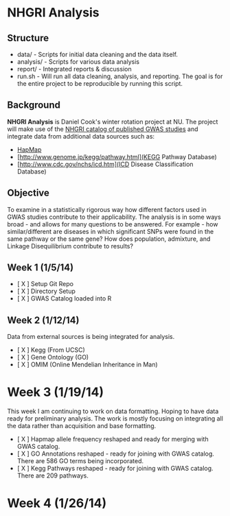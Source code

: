 # NHGRI Analysis
## Structure

* data/ - Scripts for initial data cleaning and the data itself.
* analysis/ - Scripts for various data analysis
* report/ - Integrated reports & discussion
* run.sh - Will run all data cleaning, analysis, and reporting. The goal is for the entire project to be reproducible by running this script.

## Background
__NHGRI Analysis__ is Daniel Cook's winter rotation project at NU. The project will make use of the [NHGRI catalog of published GWAS studies](http://www.genome.gov/26525384) and integrate data from additional data sources such as:

* [HapMap](http://www.hapmap.org)
* [http://www.genome.jp/kegg/pathway.html](KEGG Pathway Database)
* [http://www.cdc.gov/nchs/icd.htm](ICD Disease Classification Database)

## Objective
To examine in a statistically rigorous way how different factors used in GWAS studies contribute to their applicability. The analysis is in some ways broad - and allows for many questions to be answered. For example - how similar/different are diseases in which significant SNPs were found in the same pathway or the same gene? How does population, admixture, and Linkage Disequilibrium contribute to results? 

## Week 1 (1/5/14)
* [ X ] Setup Git Repo
* [ X ] Directory Setup
* [ X ] GWAS Catalog loaded into R

## Week 2 (1/12/14)

Data from external sources is being integrated for analysis.

* [ X ] Kegg (From UCSC)
* [ X ] Gene Ontology (GO)
* [ X ] OMIM (Online Mendelian Inheritance in Man)

# Week 3 (1/19/14)

This week I am continuing to work on data formatting. Hoping to have data ready for preliminary analysis. The work
is mostly focusing on integrating all the data rather than acquisition and base formatting.

* [ X ] Hapmap allele frequency reshaped and ready for merging with GWAS catalog.
* [ X ] GO Annotations reshaped - ready for joining with GWAS catalog. There are 586 GO terms being incorporated.
* [ X ] Kegg Pathways reshaped - ready for joining with GWAS catalog. There are 209 pathways.

# Week 4 (1/26/14)


